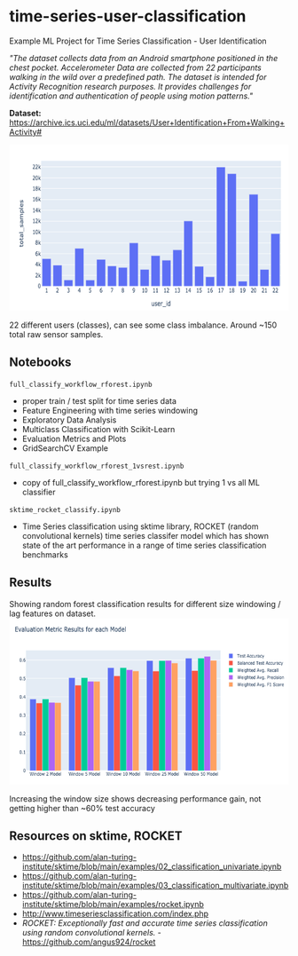 # time-series-user-classification


Example ML Project for Time Series Classification - User Identification

*"The dataset collects data from an Android smartphone positioned in the chest pocket. Accelerometer Data are collected from 22 participants walking in the wild over a predefined path. The dataset is intended for Activity Recognition research purposes. It provides challenges for identification and authentication of people using motion patterns."*

**Dataset:** https://archive.ics.uci.edu/ml/datasets/User+Identification+From+Walking+Activity#

<img src="resources/data_view.png" width="600" height="300">

22 different users (classes), can see some class imbalance. Around ~150 total raw sensor samples.

## Notebooks

`full_classify_workflow_rforest.ipynb`
- proper train / test split for time series data
- Feature Engineering with time series windowing
- Exploratory Data Analysis
- Multiclass Classification with Scikit-Learn
- Evaluation Metrics and Plots
- GridSearchCV Example

`full_classify_workflow_rforest_1vsrest.ipynb`
- copy of full_classify_workflow_rforest.ipynb but trying 1 vs all ML classifier

`sktime_rocket_classify.ipynb`
- Time Series classification using sktime library, ROCKET (random convolutional kernels) time series classifer model which has shown state of the art performance in a range of time series classification benchmarks


## Results
Showing random forest classification results for different size windowing / lag features on dataset.
<img src="resources/rforest_eval_results_windows.png" width="600" height="300">

Increasing the window size shows decreasing performance gain, not getting higher than ~60% test accuracy



## Resources on sktime, ROCKET
- https://github.com/alan-turing-institute/sktime/blob/main/examples/02_classification_univariate.ipynb
- https://github.com/alan-turing-institute/sktime/blob/main/examples/03_classification_multivariate.ipynb
- https://github.com/alan-turing-institute/sktime/blob/main/examples/rocket.ipynb
- http://www.timeseriesclassification.com/index.php
- *ROCKET: Exceptionally fast and accurate time series classification using random convolutional kernels.* - https://github.com/angus924/rocket
